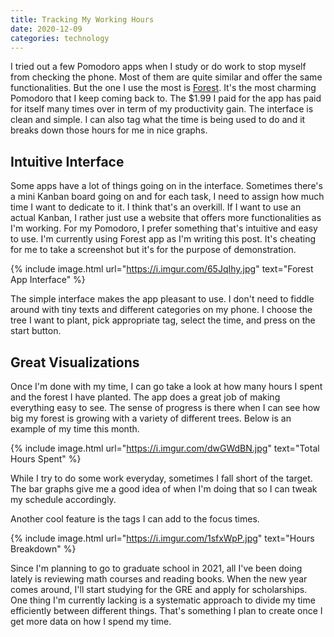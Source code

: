 ```yaml
---
title: Tracking My Working Hours
date: 2020-12-09
categories: technology
---
```


I tried out a few Pomodoro apps when I study or do work to stop myself from checking the phone. Most of them are quite similar and offer the same functionalities. But the one I use the most is [Forest](https://www.forestapp.cc/). It's the most charming Pomodoro that I keep coming back to. The $1.99 I paid for the app has paid for itself many times over in term of my productivity gain. The interface is clean and simple. I can also tag what the time is being used to do and it breaks down those hours for me in nice graphs.

<!--more-->

## Intuitive Interface

Some apps have a lot of things going on in the interface. Sometimes there's a mini Kanban board going on and for each task, I need to assign how much time I want to dedicate to it. I think that's an overkill. If I want to use an actual Kanban, I rather just use a website that offers more functionalities as I'm working. For my Pomodoro, I prefer something that's intuitive and easy to use. I'm currently using Forest app as I'm writing this post. It's cheating for me to take a screenshot but it's for the purpose of demonstration.

{% include image.html url="https://i.imgur.com/65JqIhy.jpg" text="Forest App Interface" %}

The simple interface makes the app pleasant to use. I don't need to fiddle around with tiny texts and different categories on my phone. I choose the tree I want to plant, pick appropriate tag, select the time, and press on the start button.

## Great Visualizations

Once I'm done with my time, I can go take a look at how many hours I spent and the forest I have planted. The app does a great job of making everything easy to see. The sense of progress is there when I can see how big my forest is growing with a variety of different trees. Below is an example of my time this month.

{% include image.html url="https://i.imgur.com/dwGWdBN.jpg" text="Total Hours Spent" %}

While I try to do some work everyday, sometimes I fall short of the target. The bar graphs give me a good idea of when I'm doing that so I can tweak my schedule accordingly.

Another cool feature is the tags I can add to the focus times. 

{% include image.html url="https://i.imgur.com/1sfxWpP.jpg" text="Hours Breakdown" %}

Since I'm planning to go to graduate school in 2021, all I've been doing lately is reviewing math courses and reading books. When the new year comes around, I'll start studying for the GRE and apply for scholarships. One thing I'm currently lacking is a systematic approach to divide my time efficiently between different things. That's something I plan to create once I get more data on how I spend my time.

